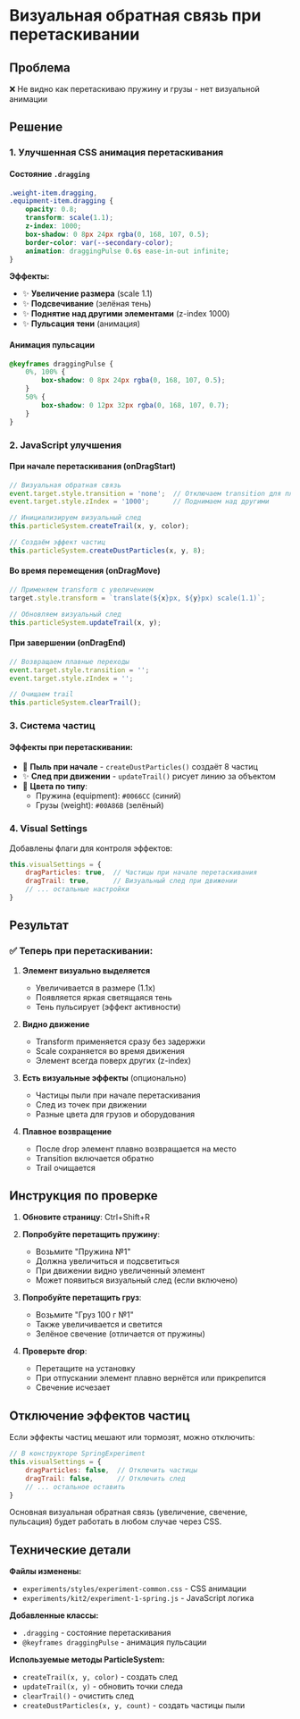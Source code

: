 # Визуальная обратная связь при перетаскивании

## Проблема
❌ Не видно как перетаскиваю пружину и грузы - нет визуальной анимации

## Решение

### 1. **Улучшенная CSS анимация перетаскивания**

#### Состояние `.dragging`
```css
.weight-item.dragging,
.equipment-item.dragging {
    opacity: 0.8;
    transform: scale(1.1);
    z-index: 1000;
    box-shadow: 0 8px 24px rgba(0, 168, 107, 0.5);
    border-color: var(--secondary-color);
    animation: draggingPulse 0.6s ease-in-out infinite;
}
```

**Эффекты:**
- ✨ **Увеличение размера** (scale 1.1)
- ✨ **Подсвечивание** (зелёная тень)
- ✨ **Поднятие над другими элементами** (z-index 1000)
- ✨ **Пульсация тени** (анимация)

#### Анимация пульсации
```css
@keyframes draggingPulse {
    0%, 100% {
        box-shadow: 0 8px 24px rgba(0, 168, 107, 0.5);
    }
    50% {
        box-shadow: 0 12px 32px rgba(0, 168, 107, 0.7);
    }
}
```

### 2. **JavaScript улучшения**

#### При начале перетаскивания (onDragStart)
```javascript
// Визуальная обратная связь
event.target.style.transition = 'none';  // Отключаем transition для плавности
event.target.style.zIndex = '1000';      // Поднимаем над другими

// Инициализируем визуальный след
this.particleSystem.createTrail(x, y, color);

// Создаём эффект частиц
this.particleSystem.createDustParticles(x, y, 8);
```

#### Во время перемещения (onDragMove)
```javascript
// Применяем transform с увеличением
target.style.transform = `translate(${x}px, ${y}px) scale(1.1)`;

// Обновляем визуальный след
this.particleSystem.updateTrail(x, y);
```

#### При завершении (onDragEnd)
```javascript
// Возвращаем плавные переходы
event.target.style.transition = '';
event.target.style.zIndex = '';

// Очищаем trail
this.particleSystem.clearTrail();
```

### 3. **Система частиц**

#### Эффекты при перетаскивании:
- 🌟 **Пыль при начале** - `createDustParticles()` создаёт 8 частиц
- ✨ **След при движении** - `updateTrail()` рисует линию за объектом
- 🎯 **Цвета по типу**:
  - Пружина (equipment): `#0066CC` (синий)
  - Грузы (weight): `#00A86B` (зелёный)

### 4. **Visual Settings**

Добавлены флаги для контроля эффектов:
```javascript
this.visualSettings = {
    dragParticles: true,  // Частицы при начале перетаскивания
    dragTrail: true,      // Визуальный след при движении
    // ... остальные настройки
}
```

## Результат

### ✅ Теперь при перетаскивании:

1. **Элемент визуально выделяется**
   - Увеличивается в размере (1.1x)
   - Появляется яркая светящаяся тень
   - Тень пульсирует (эффект активности)

2. **Видно движение**
   - Transform применяется сразу без задержки
   - Scale сохраняется во время движения
   - Элемент всегда поверх других (z-index)

3. **Есть визуальные эффекты** (опционально)
   - Частицы пыли при начале перетаскивания
   - След из точек при движении
   - Разные цвета для грузов и оборудования

4. **Плавное возвращение**
   - После drop элемент плавно возвращается на место
   - Transition включается обратно
   - Trail очищается

## Инструкция по проверке

1. **Обновите страницу**: Ctrl+Shift+R

2. **Попробуйте перетащить пружину**:
   - Возьмите "Пружина №1"
   - Должна увеличиться и подсветиться
   - При движении видно увеличенный элемент
   - Может появиться визуальный след (если включено)

3. **Попробуйте перетащить груз**:
   - Возьмите "Груз 100 г №1"
   - Также увеличивается и светится
   - Зелёное свечение (отличается от пружины)

4. **Проверьте drop**:
   - Перетащите на установку
   - При отпускании элемент плавно вернётся или прикрепится
   - Свечение исчезает

## Отключение эффектов частиц

Если эффекты частиц мешают или тормозят, можно отключить:

```javascript
// В конструкторе SpringExperiment
this.visualSettings = {
    dragParticles: false,  // Отключить частицы
    dragTrail: false,      // Отключить след
    // ... остальное оставить
}
```

Основная визуальная обратная связь (увеличение, свечение, пульсация) будет работать в любом случае через CSS.

## Технические детали

**Файлы изменены:**
- `experiments/styles/experiment-common.css` - CSS анимации
- `experiments/kit2/experiment-1-spring.js` - JavaScript логика

**Добавленные классы:**
- `.dragging` - состояние перетаскивания
- `@keyframes draggingPulse` - анимация пульсации

**Используемые методы ParticleSystem:**
- `createTrail(x, y, color)` - создать след
- `updateTrail(x, y)` - обновить точки следа
- `clearTrail()` - очистить след
- `createDustParticles(x, y, count)` - создать частицы пыли
